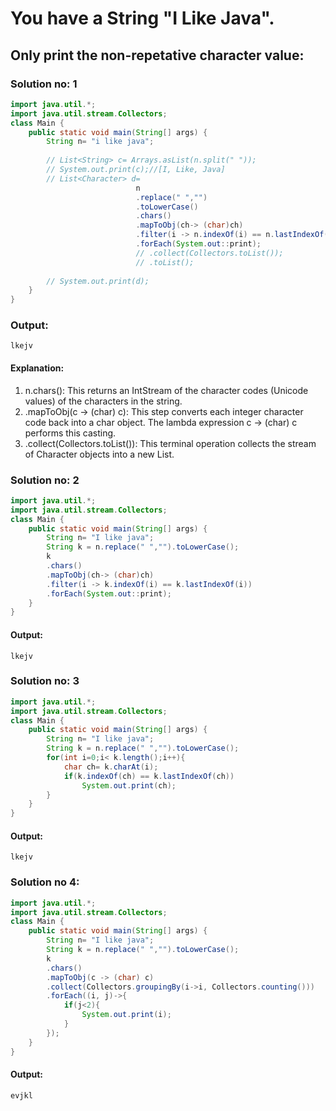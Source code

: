 # You have a String "I Like Java".
## Only print the non-repetative character value:
### Solution no: 1
```java
import java.util.*;
import java.util.stream.Collectors;
class Main {
    public static void main(String[] args) {
        String n= "i like java";
        
        // List<String> c= Arrays.asList(n.split(" "));
        // System.out.print(c);//[I, Like, Java]
        // List<Character> d= 
                            n
                            .replace(" ","")
                            .toLowerCase()
                            .chars()
                            .mapToObj(ch-> (char)ch)
                            .filter(i -> n.indexOf(i) == n.lastIndexOf(i))
                            .forEach(System.out::print);
                            // .collect(Collectors.toList());
                            // .toList();
        
        // System.out.print(d);
    }
}

```
### Output:
```
lkejv
```
#### Explanation:
1. n.chars(): This returns an IntStream of the character codes (Unicode values) of the characters in the string.
2. .mapToObj(c -> (char) c): This step converts each integer character code back into a char object. The lambda expression c -> (char) c performs this casting.
3. .collect(Collectors.toList()): This terminal operation collects the stream of Character objects into a new List<Character>.
### Solution no: 2
```java
import java.util.*;
import java.util.stream.Collectors;
class Main {
    public static void main(String[] args) {
        String n= "I like java";
        String k = n.replace(" ","").toLowerCase();
        k
        .chars()
        .mapToObj(ch-> (char)ch)
        .filter(i -> k.indexOf(i) == k.lastIndexOf(i))
        .forEach(System.out::print);
    }
}

```
#### Output:
```
lkejv
```
### Solution no: 3
```java
import java.util.*;
import java.util.stream.Collectors;
class Main {
    public static void main(String[] args) {
        String n= "I like java";
        String k = n.replace(" ","").toLowerCase();
        for(int i=0;i< k.length();i++){
            char ch= k.charAt(i);
            if(k.indexOf(ch) == k.lastIndexOf(ch))
                System.out.print(ch);
        }
    }
}

```
#### Output:
```
lkejv
```

### Solution no 4:
```java
import java.util.*;
import java.util.stream.Collectors;
class Main {
    public static void main(String[] args) {
        String n= "I like java";
        String k = n.replace(" ","").toLowerCase();
        k
        .chars()
        .mapToObj(c -> (char) c)
        .collect(Collectors.groupingBy(i->i, Collectors.counting()))
        .forEach((i, j)->{
            if(j<2){
                System.out.print(i);   
            }
        });
    }
}

```
#### Output:
```
evjkl
```